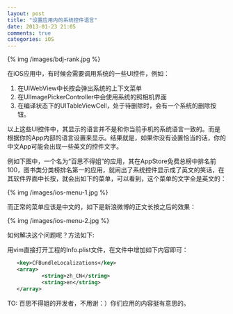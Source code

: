 ```yaml
---
layout: post
title: "设置应用内的系统控件语言"
date: 2013-01-23 21:05
comments: true
categories: iOS
---
```


{% img /images/bdj-rank.jpg %}

在iOS应用中，有时候会需要调用系统的一些UI控件，例如：

 1. 在UIWebView中长按会弹出系统的上下文菜单
 2. 在UIImagePickerController中会使用系统的照相机界面
 3. 在编译状态下的UITableViewCell，处于待删除时，会有一个系统的删除按钮。

以上这些UI控件中，其显示的语言并不是和你当前手机的系统语言一致的。而是根据你的App内部的语言设置来显示。结果就是，如果你没有设置恰当的话，你的中文App可能会出现一些英文的控件文字。

<!-- more -->

例如下图中，一个名为“百思不得姐”的应用，其在AppStore免费总榜中排名前100，图书类分类榜排名第一的应用，就闹出了系统控件显示成了英文的笑话，在其软件界面中长按，就会出如下的菜单，可以看到，这个菜单的文字全是英文的：

{% img /images/ios-menu-1.jpg %}

而正常的菜单应该是中文的，如下是新浪微博的正文长按之后的效果：

{% img /images/ios-menu-2.jpg %}


如何解决这个问题呢？方法如下:

用vim直接打开工程的Info.plist文件，在文件中增加如下内容即可：

``` xml
   <key>CFBundleLocalizations</key>       
   <array>
           <string>zh_CN</string>
           <string>en</string>
   </array>
```

TO: 百思不得姐的开发者，不用谢：）你们应用的内容挺有意思的。
